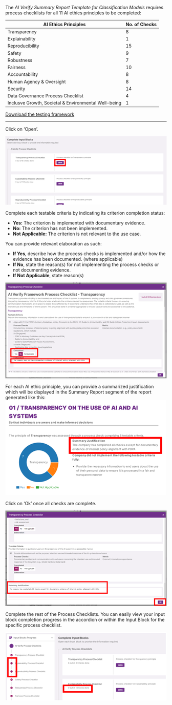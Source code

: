 The _AI Verify Summary Report Template for Classification Models_ requires process checklists for all 11 AI ethics principles to be completed:

| AI Ethics Principles                                 | No. of Checks |
| ---------------------------------------------------- | ------------- |
| Transparency                                         | 8             |
| Explainability                                       | 1             |
| Reproducibility                                      | 15            |
| Safety                                               | 9             |
| Robustness                                           | 7             |
| Fairness                                             | 10            |
| Accountability                                       | 8             |
| Human Agency & Oversight                             | 8             |
| Security                                             | 14            |
| Data Governance Process Checklist                    | 4             |
| Inclusve Growth, Societal & Environmental Well-being | 1             |

[Download the testing framework](https://aiverifyfoundation.sg/wp-content/uploads/2023/06/AI-Verify-Testing-Framework-7-June-2023-1.xlsx)

---

Click on ‘Open’.

![input-blocks](../../res/test-ai-model-generate-report/pc-1.png)

Complete each testable criteria by indicating its criterion completion status:

- **Yes:** The criterion is implemented with documentary evidence.
- **No:** The criterion has not been implemented.
- **Not Applicable:** The criterion is not relevant to the use case.

You can provide relevant elaboration as such:

- **If Yes**, describe how the process checks is implemented and/or how the
  evidence has been documented. (where applicable)
- **If No**, state the reason(s) for not implementing the process checks or not documenting evidence.
- **If Not Applicable**, state reason(s)

![process-checklist](../../res/test-ai-model-generate-report/pc-2.png)

For each AI ethic principle, you can provide a summarized justification which will be displayed in the Summary Report segment of the report generated like this:
![summarized-justification](../../res/test-ai-model-generate-report/pc-3.png)

Click on ‘Ok’ once all checks are complete.

![justification-process-checklist](../../res/test-ai-model-generate-report/pc-4.png)

Complete the rest of the Process Checklists. You can easily view your input block completion progress in the accordion or within the Input Block for the specific process checklist.

![checklist-accordion](../../res/test-ai-model-generate-report/input-block-5.png)
